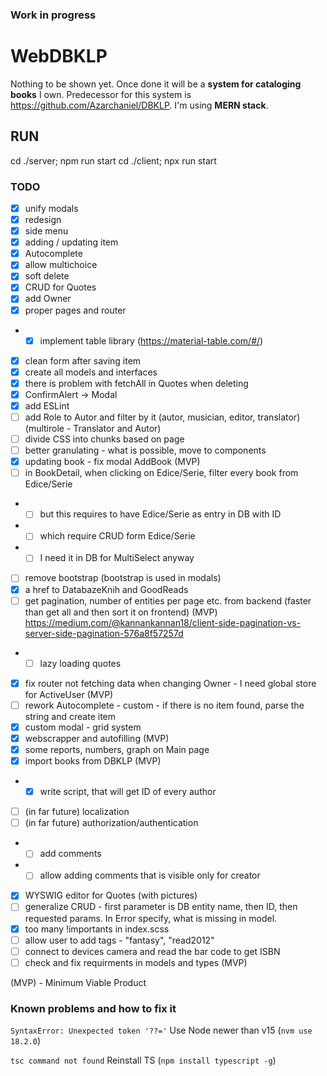 ### Work in progress
# WebDBKLP

Nothing to be shown yet. 
Once done it will be a **system for cataloging books** I own. Predecessor for this system is https://github.com/Azarchaniel/DBKLP.
I'm using **MERN stack**.

## RUN
cd ./server; npm run start
cd ./client; npx run start

### TODO
- [X] unify modals
- [X] redesign
- [X] side menu
- [X] adding / updating item
- [X] Autocomplete
- [X] allow multichoice
- [X] soft delete
- [X] CRUD for Quotes
- [X] add Owner
- [X] proper pages and router
- -[X] implement table library (https://material-table.com/#/)
- [X] clean form after saving item
- [X] create all models and interfaces
- [X] there is problem with fetchAll in Quotes when deleting
- [X] ConfirmAlert -> Modal
- [X] add ESLint
- [ ] add Role to Autor and filter by it (autor, musician, editor, translator) (multirole - Translator and Autor)
- [ ] divide CSS into chunks based on page
- [ ] better granulating - what is possible, move to components
- [X] updating book - fix modal AddBook (MVP)
- [ ] in BookDetail, when clicking on Edice/Serie, filter every book from Edice/Serie
- -[ ] but this requires to have Edice/Serie as entry in DB with ID
- -[ ] which require CRUD form Edice/Serie
- -[ ] I need it in DB for MultiSelect anyway
- [ ] remove bootstrap (bootstrap is used in modals)
- [X] a href to DatabazeKnih and GoodReads
- [ ] get pagination, number of entities per page etc. from backend (faster than get all and then sort it on frontend) (MVP) https://medium.com/@kannankannan18/client-side-pagination-vs-server-side-pagination-576a8f57257d
- - [ ] lazy loading quotes
- [X] fix router not fetching data when changing Owner - I need global store for ActiveUser (MVP)
- [ ] rework Autocomplete - custom - if there is no item found, parse the string and create item
- [X] custom modal - grid system
- [X] webscrapper and autofilling (MVP)
- [X] some reports, numbers, graph on Main page
- [X] import books from DBKLP (MVP)
- -[X] write script, that will get ID of every author
- [ ] (in far future) localization
- [ ] (in far future) authorization/authentication
- - [ ] add comments
- - [ ] allow adding comments that is visible only for creator
- [X] WYSWIG editor for Quotes (with pictures)
- [ ] generalize CRUD - first parameter is DB entity name, then ID, then requested params. In Error specify, what is missing in model. 
- [X] too many !importants in index.scss
- [ ] allow user to add tags - "fantasy", "read2012"
- [ ] connect to devices camera and read the bar code to get ISBN
- [ ] check and fix requirments in models and types (MVP)

(MVP) - Minimum Viable Product

### Known problems and how to fix it

`SyntaxError: Unexpected token '??='`
Use Node newer than v15 (`nvm use 18.2.0`)

`tsc command not found`
Reinstall TS (`npm install typescript -g`)